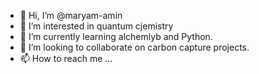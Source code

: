 - 👋 Hi, I’m @maryam-amin
- 👀 I’m interested in quantum cjemistry
- 🌱 I’m currently learning alchemlyb and Python.
- 💞️ I’m looking to collaborate on carbon capture projects.
- 📫 How to reach me ...

<!---
maryam-amin/maryam-amin is a ✨ special ✨ repository because its `README.md` (this file) appears on your GitHub profile.
You can click the Preview link to take a look at your changes.
--->

